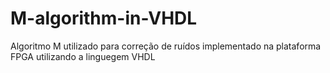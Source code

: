 # M-algorithm-in-VHDL
Algoritmo M utilizado para correção de ruídos implementado na plataforma FPGA utilizando a linguegem VHDL
